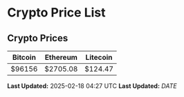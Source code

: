 # Crypto Price List

## Crypto Prices
| Bitcoin | Ethereum | Litecoin |
| ------- | -------- | -------- |
| $96156 | $2705.08 | $124.47 |
**Last Updated:** 2025-02-18 04:27 UTC
**Last Updated:** $DATE$
